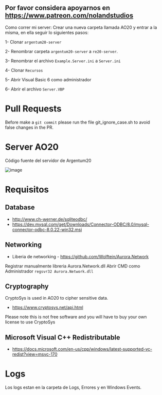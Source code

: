 ## Por favor considera apoyarnos en https://www.patreon.com/nolandstudios

Como correr mi server:
Crear una nueva carpeta llamada AO20 y entrar a la misma, en ella seguir lo siguientes pasos:

1- Clonar `argentum20-server`

2- Renombrar carpeta `argentum20-server` a `re20-server`.

3- Renombrar el archivo `Example.Server.ini` a `Server.ini`

4- Clonar `Recursos`

5- Abrir Visual Basic 6 como administrador

6- Abrir el archivo `Server.VBP`

# Pull Requests

Before make a `git commit` please run the file git_ignore_case.sh to avoid false changes in the PR.

# Server AO20
Código fuente del servidor de Argentum20

![image](https://i.ibb.co/gFDn3SG/AO20-drawio-2.png)

# Requisitos

## Database
- http://www.ch-werner.de/sqliteodbc/
- https://dev.mysql.com/get/Downloads/Connector-ODBC/8.0/mysql-connector-odbc-8.0.22-win32.msi

## Networking
- Liberia de networking - https://github.com/Wolftein/Aurora.Network

Registrar manualmente libreria Aurora.Network.dll 
Abrir CMD como Administrador `regsvr32 Aurora.Network.dll`


## Cryptography
CryptoSys is used in AO20 to cipher sensitive data.

- https://www.cryptosys.net/api.html 

Please note this is not free software and you will have to buy your own license to use CryptoSys

## Microsoft Visual C++ Redistributable
- https://docs.microsoft.com/en-us/cpp/windows/latest-supported-vc-redist?view=msvc-170

# Logs
Los logs estan en la carpeta de Logs, Errores y en Windows Events.



